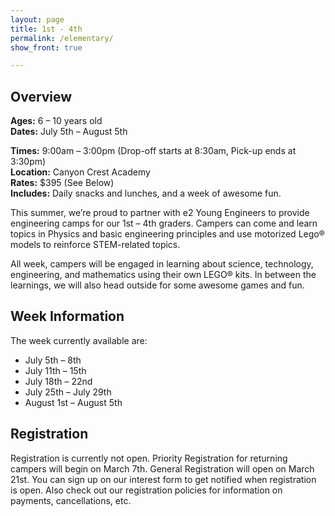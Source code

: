 ```yaml
---
layout: page
title: 1st - 4th
permalink: /elementary/
show_front: true

---
```


## Overview
**Ages:** 6 – 10 years old  
**Dates:** July 5th – August 5th  

**Times:** 9:00am – 3:00pm (Drop-off starts at 8:30am, Pick-up ends at 3:30pm)  
**Location:** Canyon Crest Academy  
**Rates:** $395 (See Below)  
**Includes:** Daily snacks and lunches, and a week of awesome fun.  

This summer, we’re proud to partner with e2 Young Engineers to provide
engineering camps for our 1st – 4th graders. Campers can come and learn topics
in Physics and basic engineering principles and use motorized Lego®  models to
reinforce STEM-related topics.

All week, campers will be engaged in learning about science, technology,
engineering, and mathematics using  their own LEGO® kits. In between the
learnings, we will also head outside for some awesome games and fun.

## Week Information
The week currently available are:

- July 5th – 8th
- July 11th – 15th
- July 18th – 22nd
- July 25th – July 29th
- August 1st – August 5th


## Registration
Registration is currently not open. Priority Registration for returning campers will begin on March 7th. General Registration will open on March 21st. You can sign up on our interest form to get notified when registration is open. Also check out our registration policies for information on payments, cancellations, etc.
